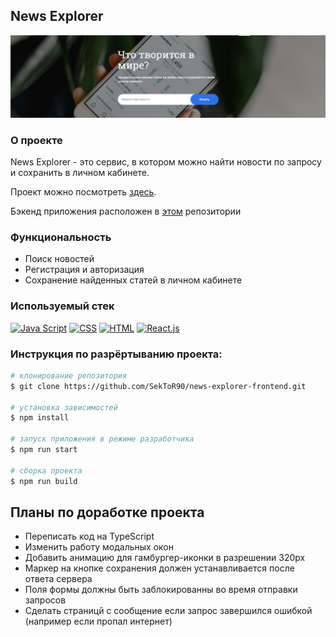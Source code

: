 ﻿## News Explorer
<img src="https://github.com/SekToR90/news-explorer-frontend/blob/edit/src/images/news-explorer-logo.png" width="1060">

### О проекте
News Explorer - это сервис, в котором можно найти новости по запросу и сохранить в личном кабинете.

Проект можно посмотреть [здесь](www.sektor.news.students.nomoredomains.icu).

Бэкенд приложения расположен в [этом](https://github.com/SekToR90/news-explorer-api) репозитории

### Функциональность
- Поиск новостей
- Регистрация и авторизация
- Сохранение найденных статей в личном кабинете

### Используемый стек
[![Java Script](https://img.icons8.com/color/48/000000/js.png)](https://www.javascript.com/)
[![CSS](https://img.icons8.com/color/50/000000/css.png)]((https://www.w3.org/Style/CSS/specs.ru.html))
[![HTML](https://img.icons8.com/color/50/000000/html.png)](https://www.w3.org/TR/html52/introduction.html#introduction)
[![React.js](https://img.icons8.com/clouds/50/000000/react.png)](https://ru.reactjs.org/)

### Инструкция по разрёртыванию проекта:
```bash
# клонирование репозитория
$ git clone https://github.com/SekToR90/news-explorer-frontend.git

# установка зависимостей
$ npm install

# запуск приложения в режиме разработчика
$ npm run start

# сборка проекта
$ npm run build
```

##  Планы по доработке проекта
- Переписать код на TypeScript
- Изменить работу модальных окон
- Добавить анимацию для гамбургер-иконки в разрешении 320px
- Маркер на кнопке сохранения должен устанавливается после ответа сервера
- Поля формы должны быть заблокированны во время отправки запросов
- Сделать страницй с сообщение если запрос завершился ошибкой (например если пропал интернет)